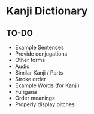 # Kanji Dictionary

## TO-DO

- Example Sentences
- Provide conjugations
- Other forms
- Audio
- Similar Kanji / Parts
- Stroke order
- Example Words (for Kanji)
- Furigana
- Order meanings
- Properly display pitches
